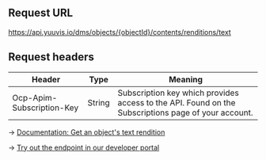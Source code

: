 ## Request URL
https://api.yuuvis.io/dms/objects/{objectId}/contents/renditions/text

## Request headers
| Header                    | Type   | Meaning                                                                                             |
|---------------------------|--------|-----------------------------------------------------------------------------------------------------|
| Ocp-Apim-Subscription-Key | String | Subscription key which provides access to the API. Found on the Subscriptions page of your account. |

&rarr; [Documentation: Get an object's text rendition](https://github.com/yuuvis/Documentation/wiki/Rendition-requests)

&rarr; [Try out the endpoint in our developer portal](https://yuuvis.io/Apis/Endpoints/dms-view-api)
